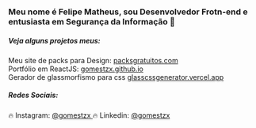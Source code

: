 ### Meu nome é Felipe Matheus, sou Desenvolvedor Frotn-end e entusiasta em Segurança da Informação :wave:

<h5> Veja alguns projetos meus: </h5>

 Meu site de packs para Design: <a href="https://packsgratuitos.com"> packsgratuitos.com </a> <br>
 Portfólio em ReactJS: <a href="https://gomestzx.github.io/"> gomestzx.github.io </a> <br>
 Gerador de glassmorfismo para css <a href="https://glassmorphism-css.vercel.app/"> glasscssgenerator.vercel.app </a>

<h5> Redes Sociais: </h5>

:fire: Instagram: <a href="https://instagram.com/gomestzx"> @gomestzx </a>
:fire: Linkedin: <a href="https://www.linkedin.com/in/gomestzx"> @gomestzx </a>
